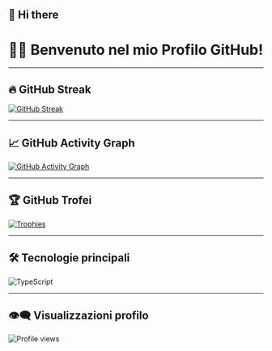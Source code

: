 ## 👋 Hi there
# 👩‍💻 Benvenuto nel mio Profilo GitHub!

---

## 🔥 GitHub Streak

[![GitHub Streak](https://github-readme-streak-stats.herokuapp.com/?user=ir3n311&theme=tokyonight)](https://git.io/streak-stats)

---

## 📈 GitHub Activity Graph

[![GitHub Activity Graph](https://github-readme-activity-graph.vercel.app/graph?username=ir3n311&bg_color=0d1117&color=ffffff&line=00bfff&point=ffffff&area=true&hide_border=true)](https://github.com/ashutosh00710/github-readme-activity-graph)

---

## 🏆 GitHub Trofei

[![Trophies](https://github-profile-trophy.vercel.app/?username=ir3n311&theme=onedark)](https://github.com/ryo-ma/github-profile-trophy)

---

## 🛠️ Tecnologie principali

![TypeScript](https://img.shields.io/badge/typescript-3776AB?style=for-the-badge&logo=typescript&logoColor=white)

---

## 👁️‍🗨️ Visualizzazioni profilo

![Profile views](https://komarev.com/ghpvc/?username=ir3n311&color=blue)






<!--
**ir3n311/ir3n311** is a ✨ _special_ ✨ repository because its `README.md` (this file) appears on your GitHub profile.

Here are some ideas to get you started:

- 🔭 I’m currently working on ...
- 🌱 I’m currently learning ...
- 👯 I’m looking to collaborate on ...
- 🤔 I’m looking for help with ...
- 💬 Ask me about ...
- 📫 How to reach me: ...
- 😄 Pronouns: ...
- ⚡ Fun fact: ...
-->
